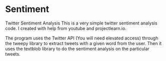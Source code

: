 # Sentiment
Twitter Sentiment Analysis
This is a very simple twitter sentiment analysis code. I created with help from youtube and projectlearn.io.

The program uses the Twitter API (You will need elevated access) through the tweepy library to extract tweets with a given word from the user. Then it uses the textblob library to do the sentiment analysis on the particular tweets.
